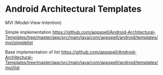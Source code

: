 # Android Architectural Templates

MVI (Model-View-Intention)

Simple implementation
https://github.com/appspell/Android-Architectural-Templates/tree/master/app/src/main/java/com/appspell/android/templates/mvi/simplelist

Base implementation of list
https://github.com/appspell/Android-Architectural-Templates/tree/master/app/src/main/java/com/appspell/android/templates/mvi/list
